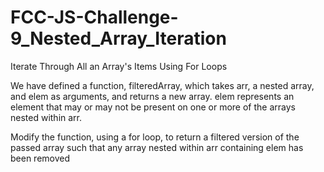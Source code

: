 # FCC-JS-Challenge-9_Nested_Array_Iteration
Iterate Through All an Array's Items Using For Loops

We have defined a function, filteredArray, which takes arr, a nested array, and elem as arguments, and returns a new array. elem represents an element that may or may not be present on one or more of the arrays nested within arr.

Modify the function, using a for loop, to return a filtered version of the passed array such that any array nested within arr containing elem has been removed
